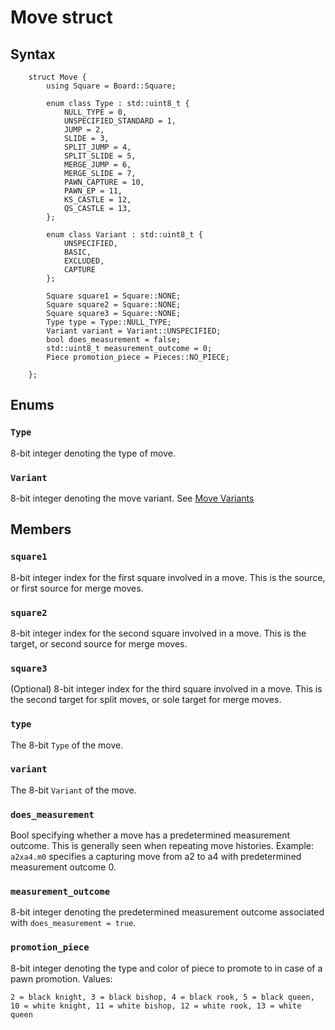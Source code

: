 # Move struct

## Syntax
```
	struct Move {
		using Square = Board::Square;

		enum class Type : std::uint8_t {
			NULL_TYPE = 0,
			UNSPECIFIED_STANDARD = 1,
			JUMP = 2,
			SLIDE = 3,
			SPLIT_JUMP = 4,
			SPLIT_SLIDE = 5,
			MERGE_JUMP = 6,
			MERGE_SLIDE = 7,
			PAWN_CAPTURE = 10,
			PAWN_EP = 11,
			KS_CASTLE = 12,
			QS_CASTLE = 13,
		};

		enum class Variant : std::uint8_t {
			UNSPECIFIED,
			BASIC,
			EXCLUDED,
			CAPTURE
		};

		Square square1 = Square::NONE;
		Square square2 = Square::NONE;
		Square square3 = Square::NONE;
		Type type = Type::NULL_TYPE;
		Variant variant = Variant::UNSPECIFIED;
		bool does_measurement = false;
		std::uint8_t measurement_outcome = 0;
		Piece promotion_piece = Pieces::NO_PIECE;

	};
  ```
## Enums
### ```Type```
8-bit integer denoting the type of move.

### ```Variant```
8-bit integer denoting the move variant. See [Move Variants](../rules.md#move-variants)

## Members

### ```square1```
8-bit integer index for the first square involved in a move. This is the source, or first source for merge moves.

### ```square2```
8-bit integer index for the second square involved in a move. This is the target, or second source for merge moves.

### ```square3```
(Optional) 8-bit integer index for the third square involved in a move. This is the second target for split moves, or sole target for merge moves.

### ```type```
The 8-bit ```Type``` of the move.

### ```variant```
The 8-bit ```Variant``` of the move.

### ```does_measurement```
Bool specifying whether a move has a predetermined measurement outcome. This is generally seen when repeating move histories.
Example: ```a2xa4.m0``` specifies a capturing move from a2 to a4 with predetermined measurement outcome 0.

### ```measurement_outcome```
8-bit integer denoting the predetermined measurement outcome associated with ```does_measurement = true```.

### ```promotion_piece```
8-bit integer denoting the type and color of piece to promote to in case of a pawn promotion.
Values:
```
2 = black knight, 3 = black bishop, 4 = black rook, 5 = black queen, 10 = white knight, 11 = white bishop, 12 = white rook, 13 = white queen
```
